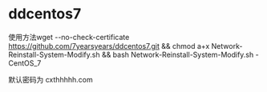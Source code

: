 # ddcentos7
使用方法wget --no-check-certificate https://github.com/7yearsyears/ddcentos7.git && chmod a+x Network-Reinstall-System-Modify.sh && bash Network-Reinstall-System-Modify.sh -CentOS_7

默认密码为   cxthhhhh.com
